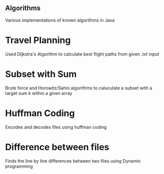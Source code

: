 ## Algorithms
Various implementations of known algorithms in Java

# Travel Planning
Used Dijkstra's Algorithm to calculate best flight paths from given .txt input

# Subset with Sum
Brute force and Horowitz/Sahni algorithms to caluculate a subset with a target sum k within a given array

# Huffman Coding
Encodes and decodes files using huffman coding

# Difference between files
Finds the line by line differences between two files using Dynamic programming
